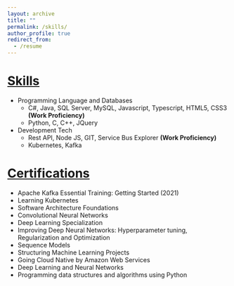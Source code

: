 ```yaml
---
layout: archive
title: ""
permalink: /skills/
author_profile: true
redirect_from:
  - /resume
---
```


  
<u>Skills</u>
======

* Programming Language and Databases
  * C#, Java, SQL Server, MySQL, Javascript, Typescript, HTML5, CSS3 <b>(Work Proficiency)</b>
  * Python, C, C++, JQuery
* Development Tech
  * Rest API, Node JS, GIT, Service Bus Explorer <b>(Work Proficiency)</b>
  * Kubernetes, Kafka

<u>Certifications</u>
======
<ul>
  <li>Apache Kafka Essential Training: Getting Started (2021)</li>
  <li>Learning Kubernetes</li>
  <li>Software Architecture Foundations</li>
  <li>Convolutional Neural Networks</li>
  <li>Deep Learning Specialization</li>
  <li>Improving Deep Neural Networks: Hyperparameter tuning, Regularization and Optimization</li>
  <li>Sequence Models</li>
  <li>Structuring Machine Learning Projects</li>
  <li>Going Cloud Native by Amazon Web Services</li>
  <li>Deep Learning and Neural Networks</li>
  <li>Programming data structures and algorithms using Python</li>
</ul>
  

